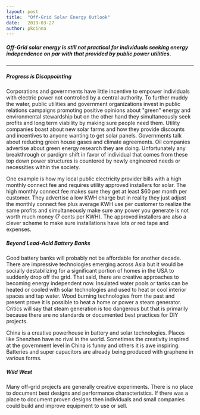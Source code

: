 ```yaml
---
layout: post
title:  "Off-Grid Solar Energy Outlook"
date:   2019-03-27
author: pkcinna
---
```


##### Off-Grid solar energy is still not practical for individuals seeking energy independence on par with that provided by public power utilities.

- - -

##### Progress is Disappointing
Corporations and governments have little incentive to empower individuals with electric power not controlled by a central authority.  To further muddy the water, public utilities and government organizations invest in public relations campaigns promoting positive opinions about "green" energy and environmental stewardship but on the other hand they simultaneously seek profits and long term viability by making sure people need them.  Utility companies boast about new solar farms and how they provide discounts and incentives to anyone wanting to get solar panels. Governments talk about reducing green house gases and climate agreements.  Oil companies advertise about green energy research they are doing. Unfortunately any breakthrough or pardigm shift in favor of individual that comes from these top down power structures is countered by newly engineered needs or necessities within the society.

One example is how my local public electricity provider bills with a high monthly connect fee and requires utility approved installers for solar.  The high monthly connect fee makes sure they get at least $60 per month per customer.  They advertise a low KWH charge but in reality they just adjust the monthly connect fee plus average KWH use per customer to realize the same profits and simultaneously make sure any power you generate is not worth much money (7 cents per KWH).  The approved installers are also a clever scheme to make sure installations have lots or red tape and expenses.


##### Beyond Lead-Acid Battery Banks
Good battery banks will probably not be affordable for another decade. There are impressive technologies emerging across Asia but it would be socially destabilizing for a significant portion of homes in the USA to suddenly drop off the grid.  That said, there are creative approaches to becoming energy independent now.  Insulated water pools or tanks can be heated or cooled with solar technologies and used to heat or cool interior spaces and tap water.  Wood burning technologies from the past and present prove it is possible to heat a home or power a steam generator.  Critics will say that steam generation is too dangerous but that is primarily because there are no standards or documented best practices for DIY projects. 

China is a creative powerhouse in battery and solar technologies.  Places like Shenzhen have no rival in the world.  Sometimes the creativity inspired at the government level in China is funny and others it is awe inspiring.  Batteries and super capacitors are already being produced with graphene in various forms.

##### Wild West
Many off-grid projects are generally creative experiments.  There is no place to document best designs and performance characteristics.  If there was a place to document proven designs then individuals and small companies could build and improve equipment to use or sell.


